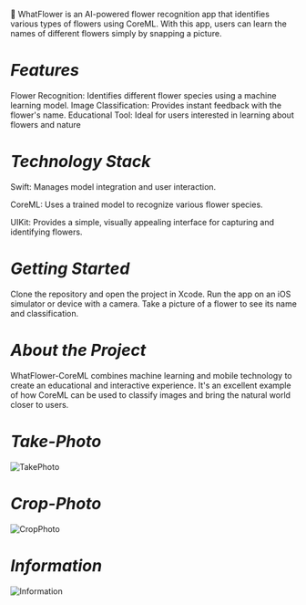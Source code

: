 🌸 WhatFlower is an AI-powered flower recognition app that identifies various types of flowers using CoreML. With this app, users can learn the names of different flowers simply by snapping a picture.

# *Features*

Flower Recognition: Identifies different flower species using a machine learning model.
Image Classification: Provides instant feedback with the flower's name.
Educational Tool: Ideal for users interested in learning about flowers and nature 

# *Technology Stack*

Swift: Manages model integration and user interaction.

CoreML: Uses a trained model to recognize various flower species.

UIKit: Provides a simple, visually appealing interface for capturing and identifying flowers.

# *Getting Started*             

Clone the repository and open the project in Xcode.
Run the app on an iOS simulator or device with a camera.
Take a picture of a flower to see its name and classification.

# *About the Project*

WhatFlower-CoreML combines machine learning and mobile technology to create an educational and interactive experience. It's an excellent example of how CoreML can be used to classify images and bring the natural world closer to users.

# *Take-Photo*

![TakePhoto](https://github.com/user-attachments/assets/b87d7967-fb30-40fa-9ffd-0266a91f6c97)

# *Crop-Photo*

![CropPhoto](https://github.com/user-attachments/assets/1fcf1f2b-90e8-4662-9679-63daeca2bdbc)

# *Information*

![Information](https://github.com/user-attachments/assets/f4a49a07-5281-48fd-8b1d-7163cb581335)



